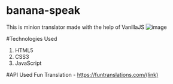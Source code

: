 # banana-speak
This is minion translator made with the help of VanillaJS
![image](https://user-images.githubusercontent.com/54218987/191422488-4b45e190-56a1-479a-82c3-8cde2cbd3cf2.png)

#Technologies Used
1. HTML5
2. CSS3
3. JavaScript

#API Used
Fun Translation - https://funtranslations.com/(link)
